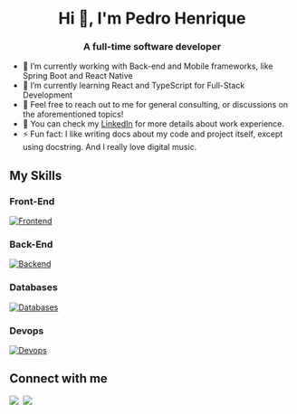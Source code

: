 <h1 align="center">Hi 👋, I'm Pedro Henrique</h1>
<h3 align="center">A full-time software developer</h3>

- 🔭 I’m currently working with Back-end and Mobile frameworks, like Spring Boot and React Native
- 🌱 I’m currently learning React and TypeScript for Full-Stack Development
- 💬 Feel free to reach out to me for general consulting, or discussions on the aforementioned topics!
- 📄 You can check my [LinkedIn](https://linkedin.com/in/pedro-henrique-ntgoes/) for more details about work experience.
- ⚡ Fun fact: I like writing docs about my code and project itself, except using docstring. And I really love digital music.

<h2>My Skills</h2>

<h3>Front-End</h3> 

[![Frontend](https://skillicons.dev/icons?i=html,css,js,ts,react)](https://skillicons.dev)

<h3>Back-End</h3> 

[![Backend](https://skillicons.dev/icons?i=java,spring,nodejs)](https://skillicons.dev)

<h3>Databases</h3> 

[![Databases](https://skillicons.dev/icons?i=mysql,postgres,mongodb)](https://skillicons.dev)

<h3>Devops</h3> 

[![Devops](https://skillicons.dev/icons?i=aws,docker,jenkins)](https://skillicons.dev)

## Connect with me  
<div>
  <a href="https://github.com/phyuki"><img src="https://skillicons.dev/icons?i=github" /></a>&nbsp;&nbsp;<a href="https://linkedin.com/in/pedro-henrique-ntgoes"><img src="https://skillicons.dev/icons?i=linkedin" /></a>  
</div>  

